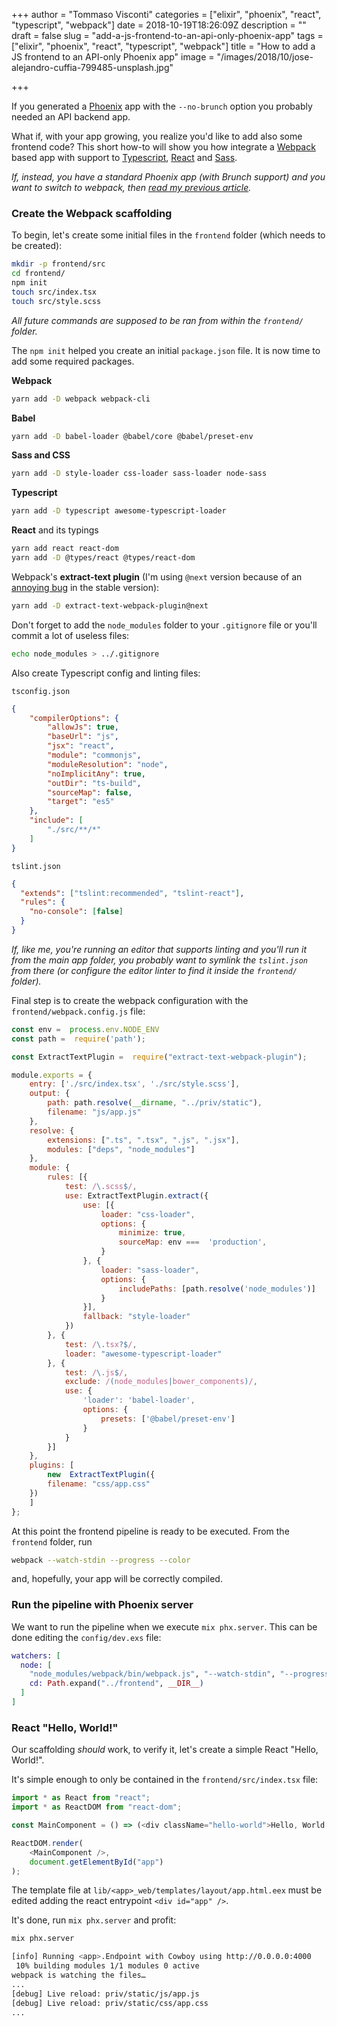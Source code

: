 +++
author = "Tommaso Visconti"
categories = ["elixir", "phoenix", "react", "typescript", "webpack"]
date = 2018-10-19T18:26:09Z
description = ""
draft = false
slug = "add-a-js-frontend-to-an-api-only-phoenix-app"
tags = ["elixir", "phoenix", "react", "typescript", "webpack"]
title = "How to add a JS frontend to an API-only Phoenix app"
image = "/images/2018/10/jose-alejandro-cuffia-799485-unsplash.jpg"

+++

If you generated a [Phoenix](https://phoenixframework.org/) app with the `--no-brunch` option you probably needed an API backend app.

What if, with your app growing, you realize you'd like to add also some frontend code?
This short how-to will show you how integrate a [Webpack](https://webpack.js.org/) based app with
support to [Typescript](https://www.typescriptlang.org/), [React](https://reactjs.org/) and [Sass](https://sass-lang.com/).

<!--more-->

_If, instead, you have a standard Phoenix app (with Brunch support) and you want to switch to webpack, then [read my previous article](/2017/09/05/react-sass-typescript-with-phoenix-framework-usingwebpack/)._

### Create the Webpack scaffolding

To begin, let's create some initial files in the `frontend` folder (which
needs to be created):

```bash
mkdir -p frontend/src
cd frontend/
npm init
touch src/index.tsx
touch src/style.scss
```

_All future commands are supposed to be ran from within the `frontend/` folder._

The `npm init` helped you create an initial `package.json` file. It is now time to add some required packages.

**Webpack**
```bash
yarn add -D webpack webpack-cli
```

**Babel**
```bash
yarn add -D babel-loader @babel/core @babel/preset-env
```

**Sass and CSS**
```bash
yarn add -D style-loader css-loader sass-loader node-sass
```

**Typescript**
```bash
yarn add -D typescript awesome-typescript-loader
```

**React** and its typings
```bash
yarn add react react-dom
yarn add -D @types/react @types/react-dom
```

Webpack's **extract-text plugin** (I'm using `@next` version because of an [annoying bug](https://stackoverflow.com/questions/51383618/chunk-entrypoints-use-chunks-groupsiterable-and-filter-by-instanceof-entrypoint) in the stable version):

```bash
yarn add -D extract-text-webpack-plugin@next
```

Don't forget to add the `node_modules` folder to your `.gitignore` file or you'll commit a lot of useless files:
```bash
echo node_modules > ../.gitignore
```

Also create Typescript config and linting files:

`tsconfig.json`
```json
{
	"compilerOptions": {
		"allowJs": true,
		"baseUrl": "js",
		"jsx": "react",
		"module": "commonjs",
		"moduleResolution": "node",
		"noImplicitAny": true,
		"outDir": "ts-build",
		"sourceMap": false,
		"target": "es5"
	},
	"include": [
		"./src/**/*"
	]
}
```

`tslint.json`
```json
{
  "extends": ["tslint:recommended", "tslint-react"],
  "rules": {
    "no-console": [false]
  }
}
```

_If, like me, you're running an editor that supports linting and you'll run it from the main app
folder, you probably want to symlink the `tslint.json` from there (or configure the editor linter
to find it inside the `frontend/` folder)._

Final step is to create the webpack configuration with the `frontend/webpack.config.js` file:

```js
const env =  process.env.NODE_ENV
const path =  require('path');

const ExtractTextPlugin =  require("extract-text-webpack-plugin");

module.exports = {
	entry: ['./src/index.tsx', './src/style.scss'],
	output: {
		path: path.resolve(__dirname, "../priv/static"),
		filename: "js/app.js"
	},
	resolve: {
		extensions: [".ts", ".tsx", ".js", ".jsx"],
		modules: ["deps", "node_modules"]
	},
	module: {
		rules: [{
			test: /\.scss$/,
			use: ExtractTextPlugin.extract({
				use: [{
					loader: "css-loader",
					options: {
						minimize: true,
						sourceMap: env ===  'production',
					}
				}, {
					loader: "sass-loader",
					options: {
						includePaths: [path.resolve('node_modules')]
					}
				}],
				fallback: "style-loader"
			})
		}, {
			test: /\.tsx?$/,
			loader: "awesome-typescript-loader"
		}, {
			test: /\.js$/,
			exclude: /(node_modules|bower_components)/,
			use: {
				'loader': 'babel-loader',
				options: {
					presets: ['@babel/preset-env']
				}
			}
		}]
	},
	plugins: [
		new  ExtractTextPlugin({
		filename: "css/app.css"
	})
	]
};
```

At this point the frontend pipeline is ready to be executed. From the `frontend` folder, run
```bash
webpack --watch-stdin --progress --color
```
and, hopefully, your app will be correctly compiled.

### Run the pipeline with Phoenix server

We want to run the pipeline when we execute `mix phx.server`. This can be done editing the `config/dev.exs` file:

```elixir
watchers: [
  node: [
    "node_modules/webpack/bin/webpack.js", "--watch-stdin", "--progress", "--color",
    cd: Path.expand("../frontend", __DIR__)
  ]
]
```

### React "Hello, World!"

Our scaffolding _should_ work, to verify it, let's create a simple React "Hello, World!".

It's simple enough to only be contained in the `frontend/src/index.tsx` file:

```js
import * as React from "react";
import * as ReactDOM from "react-dom";

const MainComponent = () => (<div className="hello-world">Hello, World!</div>);

ReactDOM.render(
    <MainComponent />,
    document.getElementById("app")
);

```

The template file at `lib/<app>_web/templates/layout/app.html.eex` must be edited adding the react entrypoint `<div id="app" />`.

It's done, run `mix phx.server` and profit:
```bash
mix phx.server

[info] Running <app>.Endpoint with Cowboy using http://0.0.0.0:4000
 10% building modules 1/1 modules 0 active
webpack is watching the files…
...
[debug] Live reload: priv/static/js/app.js
[debug] Live reload: priv/static/css/app.css
...
```
